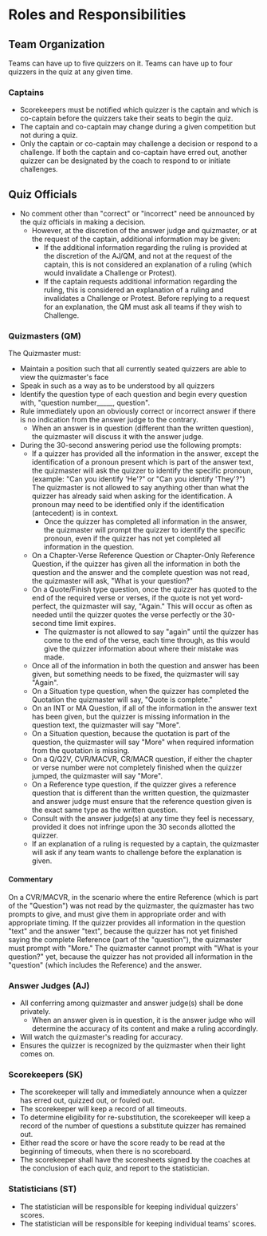 # Roles and Responsibilities

## Team Organization

Teams can have up to five quizzers on it. Teams can have up to four quizzers in the quiz at any given time.

### Captains

- Scorekeepers must be notified which quizzer is the captain and which is co-captain before the quizzers take their seats to begin the quiz.
- The captain and co-captain may change during a given competition but not during a quiz.
- Only the captain or co-captain may challenge a decision or respond to a challenge. If both the captain and co-captain have erred out, another quizzer can be designated by the coach to respond to or initiate challenges.

## Quiz Officials

- No comment other than "correct" or "incorrect" need be announced by the quiz officials in making a decision.
    - However, at the discretion of the answer judge and quizmaster, or at the request of the captain, additional information may be given:
        - If the additional information regarding the ruling is provided at the discretion of the AJ/QM, and not at the request of the captain, this is not considered an explanation of a ruling (which would invalidate a Challenge or Protest).
        - If the captain requests additional information regarding the ruling, this is considered an explanation of a ruling and invalidates a Challenge or Protest. Before replying to a request for an explanation, the QM must ask all teams if they wish to Challenge.

### Quizmasters (QM)

The Quizmaster must:

- Maintain a position such that all currently seated quizzers are able to view the quizmaster's face
- Speak in such as a way as to be understood by all quizzers
- Identify the question type of each question and begin every question with, "question number_____, question".
- Rule immediately upon an obviously correct or incorrect answer if there is no indication from the answer judge to the contrary.
    - When an answer is in question (different than the written question), the quizmaster will discuss it with the answer judge.
- During the 30-second answering period use the following prompts:
    - If a quizzer has provided all the information in the answer, except the identification of a pronoun present which is part of the answer text, the quizmaster will ask the quizzer to identify the specific pronoun, (example: "Can you identify 'He'?" or "Can you identify 'They'?") The quizmaster is not allowed to say anything other than what the quizzer has already said when asking for the identification. A pronoun may need to be identified only if the identification (antecedent) is in context.
        - Once the quizzer has completed all information in the answer, the quizmaster will prompt the quizzer to identify the specific pronoun, even if the quizzer has not yet completed all information in the question.
    - On a Chapter-Verse Reference Question or Chapter-Only Reference Question, if the quizzer has given all the information in both the question and the answer and the complete question was not read, the quizmaster will ask, "What is your question?"
    - On a Quote/Finish type question, once the quizzer has quoted to the end of the required verse or verses, if the quote is not yet word-perfect, the quizmaster will say, "Again." This will occur as often as needed until the quizzer quotes the verse perfectly or the 30-second time limit expires.
        - The quizmaster is not allowed to say "again" until the quizzer has come to the end of the verse, each time through, as this would give the quizzer information about where their mistake was made.
    - Once all of the information in both the question and answer has been given, but something needs to be fixed, the quizmaster will say "Again".
    - On a Situation type question, when the quizzer has completed the Quotation the quizmaster will say, "Quote is complete."
    - On an INT or MA Question, if all of the information in the answer text has been given, but the quizzer is missing information in the question text, the quizmaster will say "More".
    - On a Situation question, because the quotation is part of the question, the quizmaster will say "More" when required information from the quotation is missing.
    - On a Q/Q2V, CVR/MACVR, CR/MACR question, if either the chapter or verse number were not completely finished when the quizzer jumped, the quizmaster will say "More".
    - On a Reference type question, if the quizzer gives a reference question that is different than the written question, the quizmaster and answer judge must ensure that the reference question given is the exact same type as the written question.
    - Consult with the answer judge(s) at any time they feel is necessary, provided it does not infringe upon the 30 seconds allotted the quizzer.
    - If an explanation of a ruling is requested by a captain, the quizmaster will ask if any team wants to challenge before the explanation is given.

#### Commentary

On a CVR/MACVR, in the scenario where the entire Reference (which is part of the "Question") was not read by the quizmaster, the quizmaster has two prompts to give, and must give them in appropriate order and with appropriate timing. If the quizzer provides all information in the question "text" and the answer "text", because the quizzer has not yet finished saying the complete Reference (part of the "question"), the quizmaster must prompt with "More." The quizmaster cannot prompt with "What is your question?" yet, because the quizzer has not provided all information in the "question" (which includes the Reference) and the answer.

### Answer Judges (AJ)

- All conferring among quizmaster and answer judge(s) shall be done privately.
    - When an answer given is in question, it is the answer judge who will determine the accuracy of its content and make a ruling accordingly.
- Will watch the quizmaster's reading for accuracy.
- Ensures the quizzer is recognized by the quizmaster when their light comes on.

### Scorekeepers (SK)

- The scorekeeper will tally and immediately announce when a quizzer has erred out, quizzed out, or fouled out.
- The scorekeeper will keep a record of all timeouts.
- To determine eligibility for re-substitution, the scorekeeper will keep a record of the number of questions a substitute quizzer has remained out.
- Either read the score or have the score ready to be read at the beginning of timeouts, when there is no scoreboard.
- The scorekeeper shall have the scoresheets signed by the coaches at the conclusion of each quiz, and report to the statistician.

### Statisticians (ST)

- The statistician will be responsible for keeping individual quizzers' scores.
- The statistician will be responsible for keeping individual teams' scores.
